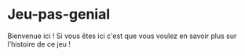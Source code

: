 # Jeu-pas-genial
Bienvenue ici ! Si vous êtes ici c'est que vous voulez en savoir plus sur l'histoire de ce jeu !
